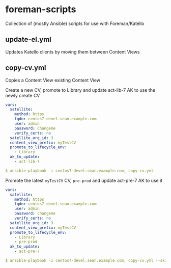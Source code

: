 # foreman-scripts

Collection of (mostly Ansible) scripts for use with Foreman/Katello

## update-el.yml

Updates Katello clients by moving them between Content Views

## copy-cv.yml

Copies a Content View existing Content View 

Create a new CV, promote to Library and update act-lib-7 AK to use the newly create CV
```yaml
vars:
  satellite:
    method: https
    fqdn: centos7-devel.sean.example.com
    user: admin
    password: changeme
    verify_certs: no
  satellite_org_id: 3
  content_view_prefix: myTestCV
  promote_to_lifecycle_env:
    - Library
  ak_to_update:
    - act-lib-7

$ ansible-playbook -i centos7-devel.sean.example.com, copy-cv.yml
```

Promote the latest `myTestCV` CV, `pre-prod` and update act-pre-7 AK to use it
```yaml
vars:
  satellite:
    method: https
    fqdn: centos7-devel.sean.example.com
    user: admin
    password: changeme
    verify_certs: no
  satellite_org_id: 3 
  content_view_prefix: myTestCV
  promote_to_lifecycle_env:
    - Library
    - pre-prod
  ak_to_update:
    - act-pre-7

$ ansible-playbook -i centos7-devel.sean.example.com, copy-cv.yml --skip-tags=create_cv,create_cvv
